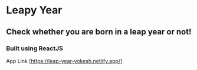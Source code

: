 # Leapy Year

## Check whether you are born in a leap year or not!

### Built using ReactJS

App Link [https://leap-year-yokesh.netlify.app/]
